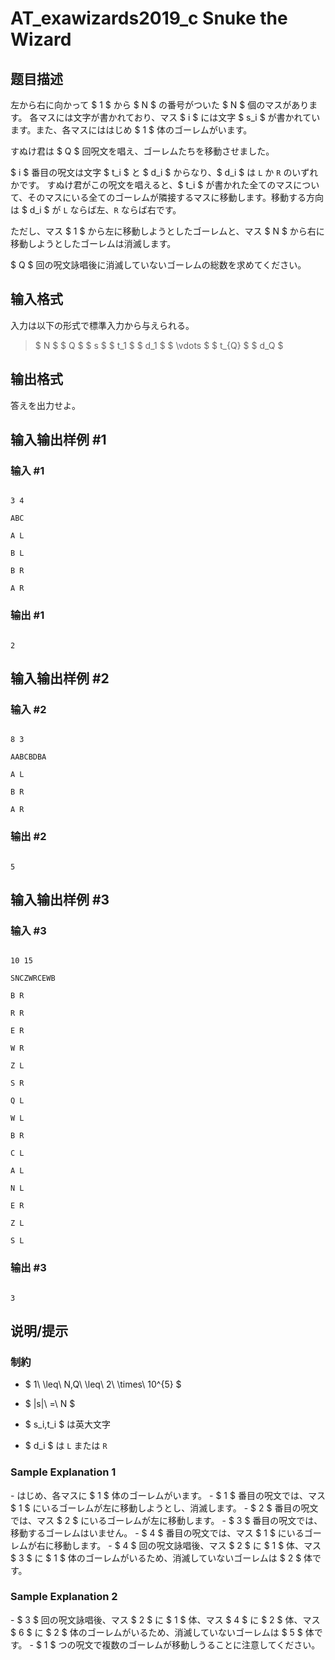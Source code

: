 # AT_exawizards2019_c Snuke the Wizard

## 题目描述

[problemUrl]: https://atcoder.jp/contests/exawizards2019/tasks/exawizards2019_c

左から右に向かって $ 1 $ から $ N $ の番号がついた $ N $ 個のマスがあります。 各マスには文字が書かれており、マス $ i $ には文字 $ s_i $ が書かれています。また、各マスにははじめ $ 1 $ 体のゴーレムがいます。

すぬけ君は $ Q $ 回呪文を唱え、ゴーレムたちを移動させました。

$ i $ 番目の呪文は文字 $ t_i $ と $ d_i $ からなり、$ d_i $ は `L` か `R` のいずれかです。 すぬけ君がこの呪文を唱えると、$ t_i $ が書かれた全てのマスについて、そのマスにいる全てのゴーレムが隣接するマスに移動します。移動する方向は $ d_i $ が `L` ならば左、`R` ならば右です。

ただし、マス $ 1 $ から左に移動しようとしたゴーレムと、マス $ N $ から右に移動しようとしたゴーレムは消滅します。

$ Q $ 回の呪文詠唱後に消滅していないゴーレムの総数を求めてください。

## 输入格式

入力は以下の形式で標準入力から与えられる。

> $ N $ $ Q $ $ s $ $ t_1 $ $ d_1 $ $ \vdots $ $ t_{Q} $ $ d_Q $

## 输出格式

答えを出力せよ。

## 输入输出样例 #1

### 输入 #1

```
3 4
ABC
A L
B L
B R
A R
```

### 输出 #1

```
2
```

## 输入输出样例 #2

### 输入 #2

```
8 3
AABCBDBA
A L
B R
A R
```

### 输出 #2

```
5
```

## 输入输出样例 #3

### 输入 #3

```
10 15
SNCZWRCEWB
B R
R R
E R
W R
Z L
S R
Q L
W L
B R
C L
A L
N L
E R
Z L
S L
```

### 输出 #3

```
3
```

## 说明/提示

### 制約

- $ 1\ \leq\ N,Q\ \leq\ 2\ \times\ 10^{5} $
- $ |s|\ =\ N $
- $ s_i,t_i $ は英大文字
- $ d_i $ は `L` または `R`

### Sample Explanation 1

\- はじめ、各マスに $ 1 $ 体のゴーレムがいます。 - $ 1 $ 番目の呪文では、マス $ 1 $ にいるゴーレムが左に移動しようとし、消滅します。 - $ 2 $ 番目の呪文では、マス $ 2 $ にいるゴーレムが左に移動します。 - $ 3 $ 番目の呪文では、移動するゴーレムはいません。 - $ 4 $ 番目の呪文では、マス $ 1 $ にいるゴーレムが右に移動します。 - $ 4 $ 回の呪文詠唱後、マス $ 2 $ に $ 1 $ 体、マス $ 3 $ に $ 1 $ 体のゴーレムがいるため、消滅していないゴーレムは $ 2 $ 体です。

### Sample Explanation 2

\- $ 3 $ 回の呪文詠唱後、マス $ 2 $ に $ 1 $ 体、マス $ 4 $ に $ 2 $ 体、マス $ 6 $ に $ 2 $ 体のゴーレムがいるため、消滅していないゴーレムは $ 5 $ 体です。 - $ 1 $ つの呪文で複数のゴーレムが移動しうることに注意してください。